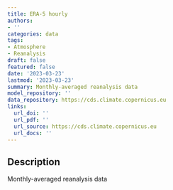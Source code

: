 ```yaml
---
title: ERA-5 hourly
authors:
- ''
categories: data
tags:
- Atmosphere
- Reanalysis
draft: false
featured: false
date: '2023-03-23'
lastmod: '2023-03-23'
summary: Monthly-averaged reanalysis data
model_repository: ''
data_repository: https://cds.climate.copernicus.eu
links:
  url_doi: ''
  url_pdf: ''
  url_source: https://cds.climate.copernicus.eu
  url_docs: ''
---
```


## Description

Monthly-averaged reanalysis data

